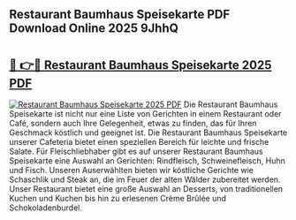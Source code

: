 ## Restaurant Baumhaus Speisekarte PDF Download Online 2025 9JhhQ

# <h2><a href="http://gc8dfrq.nevu.top/?p=Restaurant+Baumhaus+Speisekarte">🔗 👉🔴 Restaurant Baumhaus Speisekarte 2025 PDF</a></h2>

[![Restaurant Baumhaus Speisekarte 2025 PDF](https://i.imgur.com/dBaPXMq.png)](http://gc8dfrq.nevu.top/?p=Restaurant+Baumhaus+Speisekarte)
Die Restaurant Baumhaus Speisekarte ist nicht nur eine Liste von Gerichten in einem Restaurant oder Café, sondern auch Ihre Gelegenheit, etwas zu finden, das für Ihren Geschmack köstlich und geeignet ist. Die Restaurant Baumhaus Speisekarte unserer Cafeteria bietet einen speziellen Bereich für leichte und frische Salate. Für Fleischliebhaber gibt es auf unserer Restaurant Baumhaus Speisekarte eine Auswahl an Gerichten: Rindfleisch, Schweinefleisch, Huhn und Fisch. Unseren Auserwählten bieten wir köstliche Gerichte wie Schaschlik und Steak an, die im Feuer der alten Wälder zubereitet werden. Unser Restaurant bietet eine große Auswahl an Desserts, von traditionellen Kuchen und Kuchen bis hin zu erlesenen Crème Brûlée und Schokoladenburdel.
